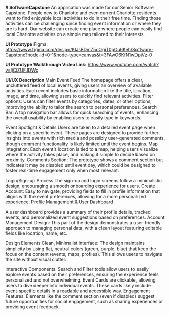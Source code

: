 **# SoftwareCapstone**
An application was made for our Senior Software Capstone. People new to Charlotte and even current Charlotte residents want to find enjoyable local activities to do in their free time. Finding those activities can be challenging since finding event information or where they are is hard. Our website can create one place where people can easily find local Charlotte activities on a simple map tailored to their interests.

**UI Prototype**
Figma: https://www.figma.com/design/KlJsBDmZ5cOgiT0pOu6Keh/Software-Capstone?node-id=0-1&node-type=canvas&t=3FAwO6KfN1wDpjVz-0 

**UI Prototype Walkthrough Video Link:**
https://www.youtube.com/watch?v=IjCiZUFJDWc

**UI/UX Description**
Main Event Feed
The homepage offers a clear, uncluttered feed of local events, giving users an overview of available activities. Each event includes basic information like the title, location, image, and time, allowing users to quickly find relevant activities.
Filter options: Users can filter events by categories, dates, or other options, improving the ability to tailor the search to personal preferences.
Search Bar: A top navigation bar allows for quick searching of events, enhancing the overall usability by enabling users to easily type in keywords.

Event Spotlight & Details
Users are taken to a detailed event page when clicking on a specific event. These pages are designed to provide further insights into events with rich media and possibly user-generated comments, though comment functionality is likely limited until the event begins.
Map Integration: Each event’s location is tied to a map, helping users visualize where the activity takes place, and making it simple to decide based on proximity.
Comments Section: The prototype shows a comment section but indicates it may be disabled until event day, which could be designed to foster real-time engagement only when most relevant.

Login/Sign-up Process
The sign-up and login screens follow a minimalistic design, encouraging a smooth onboarding experience for users.
Create Account: Easy to navigate, providing fields to fill in profile information that aligns with the event preferences, allowing for a more personalized experience.
Profile Management & User Dashboard

A user dashboard provides a summary of their profile details, tracked events, and personalized event suggestions based on preferences.
Account Management Design: This part of the design demonstrates a user-friendly approach to managing personal data, with a clean layout featuring editable fields like location, name, etc.

Design Elements
Clean, Minimalist Interface: The design maintains simplicity by using flat, neutral colors (green, purple, blue) that keep the focus on the content (events, maps, profiles). This allows users to navigate the site without visual clutter.

Interactive Components:
Search and Filter tools allow users to easily explore events based on their preferences, ensuring the experience feels personalized and not overwhelming.
Event Cards are clickable, allowing users to dive deeper into individual events. These cards likely include event-specific details in a readable and accessible way.
Engagement Features: Elements like the comment section (even if disabled) suggest future opportunities for social engagement, such as sharing experiences or providing event feedback.

